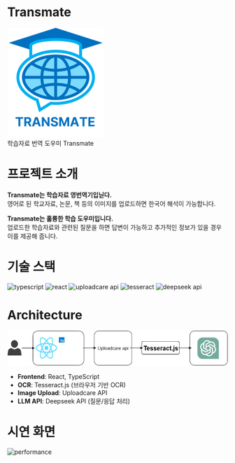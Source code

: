 # Transmate
![logo](public/logo.png)<br>
학습자료 번역 도우미 Transmate

# 프로젝트 소개
**Transmate는 학습자료 영번역기입닏다.**<br>
영어로 된 학교자료, 논문, 책 등의 이미지를 업로드하면 한국어 해석이 가능합니다.

**Transmate는 훌륭한 학습 도우미입니다.**<br>
업로드한 학습자료와 관련된 질문을 하면 답변이 가능하고 추가적인 정보가 있을 경우 이를 제공해 줍니다.

# 기술 스택
![typescript](https://img.shields.io/badge/TypeScript-3178C6?style=for-the-badge&logo=typescript&logoColor=white)
![react](https://img.shields.io/badge/React-61DAFB?style=for-the-badge&logo=react&logoColor=black)
![uploadcare api](https://img.shields.io/badge/Uploadcare_api-ffd02c?style=for-the-badge)
![tesseract](https://img.shields.io/badge/Tesseract-1565c0?style=for-the-badge)
![deepseek api](https://img.shields.io/badge/Deepseek_api-4d6bfe?style=for-the-badge)

# Architecture
![architecture](public/Transmate.drawio.png)
- **Frontend**: React, TypeScript
- **OCR**: Tesseract.js (브라우저 기반 OCR)
- **Image Upload**: Uploadcare API
- **LLM API**: Deepseek API (질문/응답 처리)

# 시연 화면
![performance](public/React_App_-_Chrome_2025-06-25_12-12-28_(online-video-cutter.com)_(1).gif)
